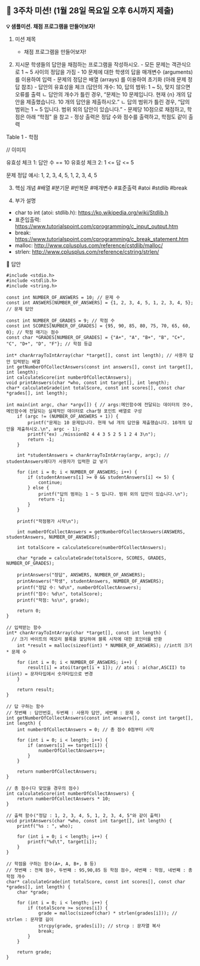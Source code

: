 ## 💎 3주차 미션! (1월 28일 목요일 오후 6시까지 제출)

**💡 샘플미션. 채점 프로그램을 만들어보자!**

1. 미션 제목

   - 채점 프로그램을 만들어보자!

2. 지시문
   학생들의 답안을 채점하는 프로그램을 작성하시오. - 모든 문제는 객관식으로 1 ~ 5 사이의 정답을 가짐 - 10 문제에 대한 학생의 답을 매개변수 (arguments) 를 이용하여 입력 - 문제의 정답은 배열 (arrays) 를 이용하여 초기화 (아래 문제 정답 참조) - 답안의 유효성을 체크 (답안의 개수: 10, 답의 범위: 1 ~ 5), 맞지 않으면 오류를 출력
   ㄴ 답안의 개수가 틀린 경우, “문제는 10 문제입니다. 현재 {n} 개의 답안을 제출했습니다. 10 개의 답안을 제출하시오.”
   ㄴ 답의 범위가 틀린 경우, “답의 범위는 1 ~ 5 입니다. 범위 외의 답안이 있습니다.” - 문제당 10점으로 채점하고, 학점은 아래 “학점” 을 참고 - 정상 출력은 정답 수와 점수를 출력하고, 학점도 같이 출력

Table 1 - 학점

// 이미지

유효성 체크 1: 답안 수 == 10
유효성 체크 2: 1 <= 답 <= 5

문제 정답 예시: 1, 2, 3, 4, 5, 1, 2, 3, 4, 5

3. 핵심 개념 #배열 #분기문 #반복문 #매개변수 #표준출력 #atoi #stdlib #break

4. 부가 설명

- char to int (atoi: stdlib.h): https://ko.wikipedia.org/wiki/Stdlib.h
- 표준입출력: https://www.tutorialspoint.com/cprogramming/c_input_output.htm
- break: https://www.tutorialspoint.com/cprogramming/c_break_statement.htm
- malloc: http://www.cplusplus.com/reference/cstdlib/malloc/
- strlen: http://www.cplusplus.com/reference/cstring/strlen/

🔔 답안

```
#include <stdio.h>
#include <stdlib.h>
#include <string.h>

const int NUMBER_OF_ANSWERS = 10; // 문제 수
const int ANSWERS[NUMBER_OF_ANSWERS] = {1, 2, 3, 4, 5, 1, 2, 3, 4, 5}; // 문제 답안

const int NUMBER_OF_GRADES = 9; // 학점 수
const int SCORES[NUMBER_OF_GRADES] = {95, 90, 85, 80, 75, 70, 65, 60, 0}; // 학점 매기는 점수
const char *GRADES[NUMBER_OF_GRADES] = {"A+", "A", "B+", "B", "C+", "C", "D+", "D", "F"}; // 학점 등급

int* charArrayToIntArray(char *target[], const int length); // 사용자 답안 입력받는 배열
int getNumberOfCollectAnswers(const int answers[], const int target[], int length);
int calculateScore(int numberOfCollectAnswers);
void printAnswers(char *who, const int target[], int length);
char* calculateGrade(int totalScore, const int scores[], const char *grades[], int length);

int main(int argc, char *argv[]) { // args:메인함수에 전달되는 데이터의 갯수, 메인함수에 전달되는 실제적인 데이터로 char형 포인트 배열로 구성
	if (argc != (NUMBER_OF_ANSWERS + 1)) {
		printf("문제는 10 문제입니다. 현재 %d 개의 답안을 제출했습니다. 10개의 답안을 제출하시오.\n", argc - 1);
		printf("ex) ./mission02 4 4 3 5 2 5 1 2 4 3\n");
		return -1;
	}

	int *studentAnswers = charArrayToIntArray(argv, argc); // studentAnswers에다가 사용자가 입력한 값 넣기

	for (int i = 0; i < NUMBER_OF_ANSWERS; i++) {
		if (studentAnswers[i] >= 0 && studentAnswers[i] <= 5) {
			continue;
		} else {
			printf("답의 범위는 1 ~ 5 입니다. 범위 외의 답안이 있습니다.\n");
			return -1;
		}
	}

	printf("학점평가 시작\n");

	int numberOfCollectAnswers = getNumberOfCollectAnswers(ANSWERS, studentAnswers, NUMBER_OF_ANSWERS);

	int totalScore = calculateScore(numberOfCollectAnswers);

	char *grade = calculateGrade(totalScore, SCORES, GRADES, NUMBER_OF_GRADES);

	printAnswers("정답", ANSWERS, NUMBER_OF_ANSWERS);
	printAnswers("학생", studentAnswers, NUMBER_OF_ANSWERS);
	printf("정답 수: %d\n", numberOfCollectAnswers);
	printf("점수: %d\n", totalScore);
	printf("학점: %s\n", grade);

	return 0;
}

// 입력받는 함수
int* charArrayToIntArray(char *target[], const int length) {
  // 크기 바이트의 메모리 블록을 할당하여 블록 시작에 대한 포인터를 반환
	int *result = malloc(sizeof(int) * NUMBER_OF_ANSWERS); //int의 크기 * 문제 수

	for (int i = 0; i < NUMBER_OF_ANSWERS; i++) {
		result[i] = atoi(target[i + 1]); // atoi : a(char,ASCII) to i(int) = 문자타입에서 숫자타입으로 변경
	}

	return result;
}

// 답 구하는 함수
// 첫번째 : 답안번호, 두번째 : 사용자 답안, 세번째 : 문제 수
int getNumberOfCollectAnswers(const int answers[], const int target[], int length) {
	int numberOfCollectAnswers = 0; // 총 점수 0점부터 시작

	for (int i = 0; i < length; i++) {
		if (answers[i] == target[i]) {
			numberOfCollectAnswers++;
		}
	}

	return numberOfCollectAnswers;
}

// 총 점수(다 맞았을 경우의 점수)
int calculateScore(int numberOfCollectAnswers) {
	return numberOfCollectAnswers * 10;
}

// 출력 함수("정답 : 1, 2, 3, 4, 5, 1, 2, 3, 4, 5"와 같이 출력)
void printAnswers(char *who, const int target[], int length) {
	printf("%s : ", who);

	for (int i = 0; i < length; i++) {
		printf("%d\t", target[i]);
	}
}

// 학점을 구하는 함수(A+, A, B+, B 등)
// 첫번째 : 전체 점수, 두번째 : 95,90,85 등 학점 점수, 세번째 : 학점, 네번째 : 총 학점 개수
char* calculateGrade(int totalScore, const int scores[], const char *grades[], int length) {
	char *grade;

	for (int i = 0; i < length; i++) {
		if (totalScore >= scores[i]) {
			grade = malloc(sizeof(char) * strlen(grades[i])); // strlen : 문자열 길이
			strcpy(grade, grades[i]); // strcp : 문자열 복사
			break;
		}
	}

	return grade;
}

```
